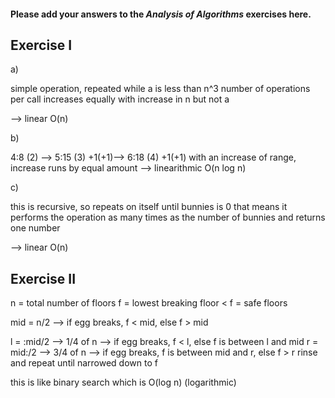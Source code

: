 #### Please add your answers to the ***Analysis of  Algorithms*** exercises here.

## Exercise I

a)
<!-- a = 0
    while (a < n * n * n):
      a = a + n * n -->
simple operation, repeated while a is less than n^3
number of operations per call increases equally with increase in n but not a

 --> linear O(n)


b)
 <!-- sum = 0
    for i in range(n):
      j = 1
      while j < n:
        j *= 2
        sum += 1 -->
4:8 (2) --> 5:15 (3) +1(+1)--> 6:18 (4) +1(+1)
with an increase of range, increase runs by equal amount
--> linearithmic O(n log n)


c)
<!-- 
    def bunnyEars(bunnies):
      if bunnies == 0:
        return 0
      return 2 + bunnyEars(bunnies-1) -->
this is recursive, so repeats on itself until bunnies is 0
that means it performs the operation as many times as the number of bunnies and returns one number

--> linear O(n)


## Exercise II

n = total number of floors
f = lowest breaking floor
< f = safe floors

mid = n/2 
    --> if egg breaks, f < mid, else f > mid

l = :mid/2 --> 1/4 of n --> if egg breaks, f < l, else f is between l and mid
r = mid:/2 --> 3/4 of n --> if egg breaks, f is between mid and r, else f > r
rinse and repeat until narrowed down to f

this is like binary search which is O(log n) (logarithmic)
